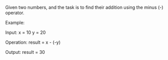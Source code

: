 Given two numbers, and the task is to find their addition using the minus (-) operator.


Example: 

Input:
x = 10
y = 20

Operation:
result = x - (-y)

Output:
result = 30
